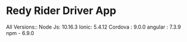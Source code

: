# Redy Rider Driver App

All Versions::
Node Js: 10.16.3
Ionic: 5.4.12
Cordova : 9.0.0
angular : 7.3.9
npm - 6.9.0
